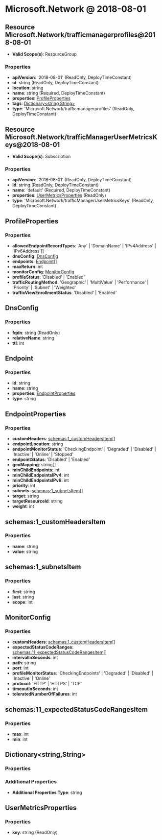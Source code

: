 # Microsoft.Network @ 2018-08-01

## Resource Microsoft.Network/trafficmanagerprofiles@2018-08-01
* **Valid Scope(s)**: ResourceGroup
### Properties
* **apiVersion**: '2018-08-01' (ReadOnly, DeployTimeConstant)
* **id**: string (ReadOnly, DeployTimeConstant)
* **location**: string
* **name**: string (Required, DeployTimeConstant)
* **properties**: [ProfileProperties](#profileproperties)
* **tags**: [Dictionary<string,String>](#dictionarystringstring)
* **type**: 'Microsoft.Network/trafficmanagerprofiles' (ReadOnly, DeployTimeConstant)

## Resource Microsoft.Network/trafficManagerUserMetricsKeys@2018-08-01
* **Valid Scope(s)**: Subscription
### Properties
* **apiVersion**: '2018-08-01' (ReadOnly, DeployTimeConstant)
* **id**: string (ReadOnly, DeployTimeConstant)
* **name**: 'default' (Required, DeployTimeConstant)
* **properties**: [UserMetricsProperties](#usermetricsproperties) (ReadOnly)
* **type**: 'Microsoft.Network/trafficManagerUserMetricsKeys' (ReadOnly, DeployTimeConstant)

## ProfileProperties
### Properties
* **allowedEndpointRecordTypes**: 'Any' | 'DomainName' | 'IPv4Address' | 'IPv6Address'[]
* **dnsConfig**: [DnsConfig](#dnsconfig)
* **endpoints**: [Endpoint](#endpoint)[]
* **maxReturn**: int
* **monitorConfig**: [MonitorConfig](#monitorconfig)
* **profileStatus**: 'Disabled' | 'Enabled'
* **trafficRoutingMethod**: 'Geographic' | 'MultiValue' | 'Performance' | 'Priority' | 'Subnet' | 'Weighted'
* **trafficViewEnrollmentStatus**: 'Disabled' | 'Enabled'

## DnsConfig
### Properties
* **fqdn**: string (ReadOnly)
* **relativeName**: string
* **ttl**: int

## Endpoint
### Properties
* **id**: string
* **name**: string
* **properties**: [EndpointProperties](#endpointproperties)
* **type**: string

## EndpointProperties
### Properties
* **customHeaders**: [schemas:1_customHeadersItem](#schemas1customheadersitem)[]
* **endpointLocation**: string
* **endpointMonitorStatus**: 'CheckingEndpoint' | 'Degraded' | 'Disabled' | 'Inactive' | 'Online' | 'Stopped'
* **endpointStatus**: 'Disabled' | 'Enabled'
* **geoMapping**: string[]
* **minChildEndpoints**: int
* **minChildEndpointsIPv4**: int
* **minChildEndpointsIPv6**: int
* **priority**: int
* **subnets**: [schemas:1_subnetsItem](#schemas1subnetsitem)[]
* **target**: string
* **targetResourceId**: string
* **weight**: int

## schemas:1_customHeadersItem
### Properties
* **name**: string
* **value**: string

## schemas:1_subnetsItem
### Properties
* **first**: string
* **last**: string
* **scope**: int

## MonitorConfig
### Properties
* **customHeaders**: [schemas:1_customHeadersItem](#schemas1customheadersitem)[]
* **expectedStatusCodeRanges**: [schemas:11_expectedStatusCodeRangesItem](#schemas11expectedstatuscoderangesitem)[]
* **intervalInSeconds**: int
* **path**: string
* **port**: int
* **profileMonitorStatus**: 'CheckingEndpoints' | 'Degraded' | 'Disabled' | 'Inactive' | 'Online'
* **protocol**: 'HTTP' | 'HTTPS' | 'TCP'
* **timeoutInSeconds**: int
* **toleratedNumberOfFailures**: int

## schemas:11_expectedStatusCodeRangesItem
### Properties
* **max**: int
* **min**: int

## Dictionary<string,String>
### Properties
### Additional Properties
* **Additional Properties Type**: string

## UserMetricsProperties
### Properties
* **key**: string (ReadOnly)

